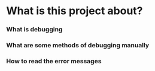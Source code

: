 # What is this project about?

### What is debugging
### What are some methods of debugging manually
### How to read the error messages